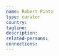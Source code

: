 ```yaml
---
name: Robert Pinto
type: curator
country:
tagline:
description:
related-persons:
connections:
---
```


